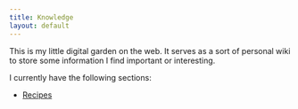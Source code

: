 ```yaml
---
title: Knowledge
layout: default
---
```


This is my little digital garden on the web. It serves as a sort of personal
wiki to store some information I find important or interesting.

I currently have the following sections:

- [Recipes](recipes)
